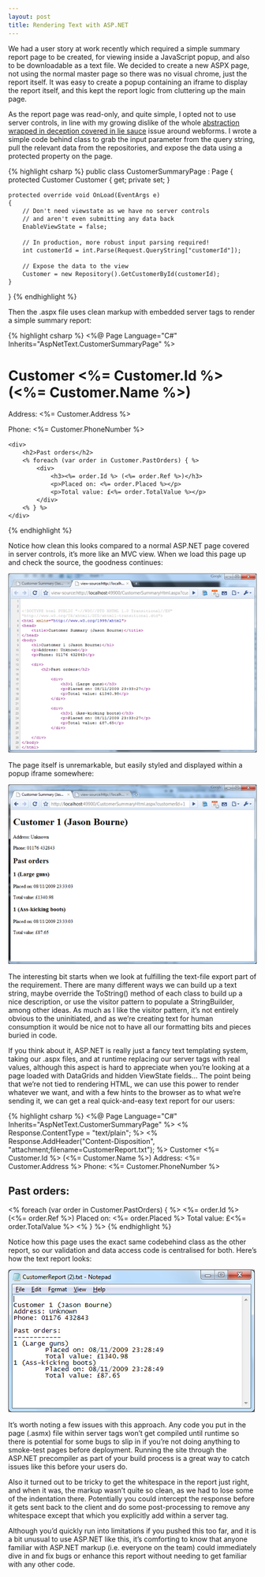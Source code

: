```yaml
---
layout: post
title: Rendering Text with ASP.NET
---
```


We had a user story at work recently which required a simple summary report page to be created, for viewing inside a JavaScript popup, and also to be downloadable as a text file.  We decided to create a new ASPX page, not using the normal master page so there was no visual chrome, just the report itself.  It was easy to create a popup containing an iframe to display the report itself, and this kept the report logic from cluttering up the main page.

As the report page was read-only, and quite simple, I opted not to use server controls, in line with my growing dislike of the whole [abstraction wrapped in deception covered in lie sauce][1] issue around webforms.  I wrote a simple code behind class to grab the input parameter from the query string, pull the relevant data from the repositories, and expose the data using a protected property on the page.

{% highlight csharp %}
public class CustomerSummaryPage : Page
{
    protected Customer Customer { get; private set; }

    protected override void OnLoad(EventArgs e)
    {
        // Don't need viewstate as we have no server controls
        // and aren't even submitting any data back
        EnableViewState = false;

        // In production, more robust input parsing required!
        int customerId = int.Parse(Request.QueryString["customerId"]);

        // Expose the data to the view
        Customer = new Repository().GetCustomerById(customerId);
    }
}
{% endhighlight %}

Then the .aspx file uses clean markup with embedded server tags to render a simple summary report:

{% highlight csharp %}
<%@ Page Language="C#" Inherits="AspNetText.CustomerSummaryPage" %>
<html>
<head>
    <title>Customer Summary</title>
</head>
<body>
    <h1>Customer <%= Customer.Id %> (<%= Customer.Name %>)</h1>
    <p>Address: <%= Customer.Address %></p>
    <p>Phone: <%= Customer.PhoneNumber %></p>

    <div>
        <h2>Past orders</h2>
        <% foreach (var order in Customer.PastOrders) { %>
            <div>
                <h3><%= order.Id %> (<%= order.Ref %>)</h3>
                <p>Placed on: <%= order.Placed %></p>
                <p>Total value: £<%= order.TotalValue %></p>
            </div>
        <% } %>
    </div>
</body>
</html>
{% endhighlight %}

Notice how clean this looks compared to a normal ASP.NET page covered in server controls, it’s more like an MVC view.  When we load this page up and check the source, the goodness continues:

[![Markup][2]][3]

The page itself is unremarkable, but easily styled and displayed within a popup iframe somewhere:

[![Rendered page][4]][5]

The interesting bit starts when we look at fulfilling the text-file export part of the requirement.  There are many different ways we can build up a text string, maybe override the ToString() method of each class to build up a nice description, or use the visitor pattern to populate a StringBuilder, among other ideas.  As much as I like the visitor pattern, it’s not entirely obvious to the uninitiated, and as we’re creating text for human consumption it would be nice not to have all our formatting bits and pieces buried in code.

If you think about it, ASP.NET is really just a fancy text templating system, taking our .aspx files, and at runtime replacing our server tags with real values, although this aspect is hard to appreciate when you’re looking at a page loaded with DataGrids and hidden ViewState fields...  The point being that we’re not tied to rendering HTML, we can use this power to render whatever we want, and with a few hints to the browser as to what we’re sending it, we can get a real quick-and-easy text report for our users:

{% highlight csharp %}
<%@ Page Language="C#" Inherits="AspNetText.CustomerSummaryPage" %>
<% Response.ContentType = "text/plain"; %>
<% Response.AddHeader("Content-Disposition", "attachment;filename=CustomerReport.txt"); %>
Customer <%= Customer.Id %> (<%= Customer.Name %>)
Address: <%= Customer.Address %>
Phone: <%= Customer.PhoneNumber %>

Past orders:
------------
<% foreach (var order in Customer.PastOrders) { %>
        <%= order.Id %> (<%= order.Ref %>)
        Placed on: <%= order.Placed %>
        Total value: £<%= order.TotalValue %>
<% } %>
{% endhighlight %}

Notice how this page uses the exact same codebehind class as the other report, so our validation and data access code is centralised for both.  Here’s how the text report looks:

![Text output][6]

It’s worth noting a few issues with this approach.  Any code you put in the page (.asmx) file within server tags won’t get compiled until runtime so there is potential for some bugs to slip in if you’re not doing anything to smoke-test pages before deployment.  Running the site through the ASP.NET precompiler as part of your build process is a great way to catch issues like this before your users do.

Also it turned out to be tricky to get the whitespace in the report just right, and when it was, the markup wasn’t quite so clean, as we had to lose some of the indentation there.  Potentially you could intercept the response before it gets sent back to the client and do some post-processing to remove any whitespace except that which you explicitly add within a server tag.

Although you’d quickly run into limitations if you pushed this too far, and it is a bit unusual to use ASP.NET like this, it’s comforting to know that anyone familiar with ASP.NET markup (i.e. everyone on the team) could immediately dive in and fix bugs or enhance this report without needing to get familiar with any other code.

[1]: http://codebetter.com/blogs/rob.conery/archive/2009/04/22/i-spose-i-ll-just-say-it-you-should-learn-mvc.aspx
[2]: /images/2010-03-09-Rendering-Text-with-ASP.NET-pic1.resized.png
[3]: /images/2010-03-09-Rendering-Text-with-ASP.NET-pic1.png
[4]: /images/2010-03-09-Rendering-Text-with-ASP.NET-pic2.resized.png
[5]: /images/2010-03-09-Rendering-Text-with-ASP.NET-pic2.png
[6]: /images/2010-03-09-Rendering-Text-with-ASP.NET-pic3.png

